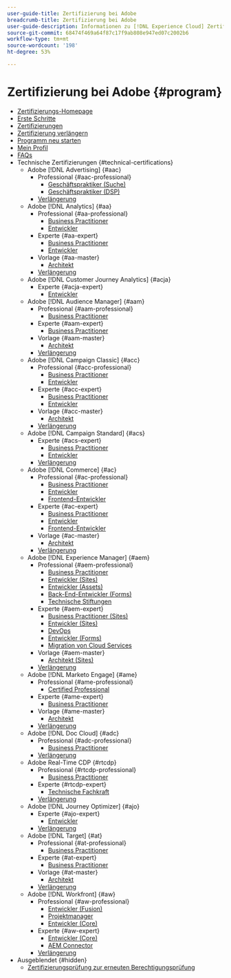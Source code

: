 ```yaml
---
user-guide-title: Zertifizierung bei Adobe
breadcrumb-title: Zertifizierung bei Adobe
user-guide-description: Informationen zu [!DNL Experience Cloud] Zertifizierung bei Adobe. Finden Sie heraus, was eine Zertifizierung für Sie bedeuten kann.
source-git-commit: 68474f469a64f87c17f9ab808e947ed07c2002b6
workflow-type: tm+mt
source-wordcount: '198'
ht-degree: 53%

---
```



# Zertifizierung bei Adobe {#program}

+ [Zertifizierungs-Homepage](overview.md)
+ [Erste Schritte  ](getting-started.md)
+ [Zertifizierungen](how-to-get-certified.md)
+ [Zertifizierung verlängern](renew.md)
+ [Programm neu starten](restart-program.md)
+ [Mein Profil](my-profile.md)
+ [FAQs](faq.md)
+ Technische Zertifizierungen {#technical-certifications}
   + Adobe [!DNL Advertising] {#aac}
      + Professional {#aac-professional}
         + [Geschäftspraktiker (Suche)](/help/certifications/aac/aac-search-p-business.md)
         + [Geschäftspraktiker (DSP)](/help/certifications/aac/aac-dsp-p-business.md)
      + [Verlängerung](/help/certifications/aac/aac-renew.md)
   + Adobe [!DNL Analytics] {#aa}
      + Professional {#aa-professional}
         + [Business Practitioner](/help/certifications/aa/aa-p-business.md)
         + [Entwickler](/help/certifications/aa/aa-p-developer.md)
      + Experte {#aa-expert}
         + [Business Practitioner](/help/certifications/aa/aa-e-business.md)
         + [Entwickler](/help/certifications/aa/aa-e-developer.md)
      + Vorlage {#aa-master}
         + [Architekt](/help/certifications/aa/aa-m-architect.md)
      + [Verlängerung](/help/certifications/aa/aa-renew.md)
   + Adobe [!DNL Customer Journey Analytics] {#acja}
      + Experte {#acja-expert}
         + [Entwickler](/help/certifications/acja/acja-e-developer.md)
   + Adobe [!DNL Audience Manager] {#aam}
      + Professional {#aam-professional}
         + [Business Practitioner](/help/certifications/aam/aam-p-business.md)
      + Experte {#aam-expert}
         + [Business Practitioner](/help/certifications/aam/aam-e-business.md)
      + Vorlage {#aam-master}
         + [Architekt](/help/certifications/aam/aam-m-architect.md)
      + [Verlängerung](/help/certifications/aam/aam-renew.md)
   + Adobe [!DNL Campaign Classic] {#acc}
      + Professional {#acc-professional}
         + [Business Practitioner](/help/certifications/acc/acc-p-business.md)
         + [Entwickler](/help/certifications/acc/acc-p-developer.md)
      + Experte {#acc-expert}
         + [Business Practitioner](/help/certifications/acc/acc-e-business.md)
         + [Entwickler](/help/certifications/acc/acc-e-developer.md)
      + Vorlage {#acc-master}
         + [Architekt](/help/certifications/acc/acc-m-developer.md)
      + [Verlängerung](/help/certifications/acc/acc-renew.md)
   + Adobe [!DNL Campaign Standard] {#acs}
      + Experte {#acs-expert}
         + [Business Practitioner](/help/certifications/acs/acs-e-business.md)
         + [Entwickler](/help/certifications/acs/acs-e-developer.md)
      + [Verlängerung](/help/certifications/acs/acs-renew.md)
   + Adobe [!DNL Commerce] {#ac}
      + Professional {#ac-professional}
         + [Business Practitioner](/help/certifications/ac/ac-p-business.md)
         + [Entwickler](/help/certifications/ac/ac-p-developer.md)
         + [Frontend-Entwickler](/help/certifications/ac/ac-p-fedeveloper.md)
      + Experte {#ac-expert}
         + [Business Practitioner](/help/certifications/ac/ac-e-business.md)
         + [Entwickler](/help/certifications/ac/ac-e-developer.md)
         + [Frontend-Entwickler](/help/certifications/ac/ac-e-fedeveloper.md)
      + Vorlage {#ac-master}
         + [Architekt](/help/certifications/ac/ac-m-architect.md)
      + [Verlängerung](/help/certifications/ac/ac-renew.md)
   + Adobe [!DNL Experience Manager] {#aem}
      + Professional {#aem-professional}
         + [Business Practitioner](/help/certifications/aem/aem-p-business.md)
         + [Entwickler (Sites)](/help/certifications/aem/aem-sites-p-developer.md)
         + [Entwickler (Assets)](/help/certifications/aem/aem-assets-p-developer.md)
         + [Back-End-Entwickler (Forms)](/help/certifications/aem/aem-forms-p-bedeveloper.md)
         + [Technische Stiftungen](/help/certifications/aem/aem-p-foundations.md)
      + Experte {#aem-expert}
         + [Business Practitioner (Sites)](/help/certifications/aem/aem-sites-e-business.md)
         + [Entwickler (Sites)](/help/certifications/aem/aem-sites-e-developer.md)
         + [DevOps](/help/certifications/aem/aem-devops-e-engineer.md)
         + [Entwickler (Forms)](/help/certifications/aem/aem-forms-e-developer.md)
         + [Migration von Cloud Services](/help/certifications/aem/aem-cs-e-migration.md)
      + Vorlage {#aem-master}
         + [Architekt (Sites)](/help/certifications/aem/aem-sites-m-archtiect.md)
      + [Verlängerung](/help/certifications/aem/aem-renew.md)
   + Adobe [!DNL Marketo Engage] {#ame}
      + Professional {#ame-professional}
         + [Certified Professional](/help/certifications/ame/ame-p.md)
      + Experte {#ame-expert}
         + [Business Practitioner](/help/certifications/ame/ame-e-business.md)
      + Vorlage {#ame-master}
         + [Architekt](/help/certifications/ame/ame-m-architect.md)
      + [Verlängerung](/help/certifications/ame/ame-renew.md)
   + Adobe [!DNL Doc Cloud] {#adc}
      + Professional {#adc-professional}
         + [Business Practitioner](/help/certifications/adc/adc-professional.md)
      + [Verlängerung](/help/certifications/adc/adc-renew.md)
   + Adobe Real-Time CDP {#rtcdp}
      + Professional {#rtcdp-professional}
         + [Business Practitioner](/help/certifications/rtcdp/rtcdp-p-business.md)
      + Experte {#rtcdp-expert}
         + [Technische Fachkraft](/help/certifications/rtcdp/rtcdp-e-technical.md)
      + [Verlängerung](/help/certifications/rtcdp/rtcdp-renew.md)
   + Adobe [!DNL Journey Optimizer] {#ajo}
      + Experte {#ajo-expert}
         + [Entwickler](/help/certifications/ajo/ajo-e-developer.md)
      + [Verlängerung](/help/certifications/ajo/ajo-renew.md)
   + Adobe [!DNL Target] {#at}
      + Professional {#at-professional}
         + [Business Practitioner](/help/certifications/at/at-p-business.md)
      + Experte {#at-expert}
         + [Business Practitioner](/help/certifications/at/at-e-business.md)
      + Vorlage {#at-master}
         + [Architekt](/help/certifications/at/at-m-architect.md)
      + [Verlängerung](/help/certifications/at/at-renew.md)
   + Adobe [!DNL Workfront] {#aw}
      + Professional {#aw-professional}
         + [Entwickler (Fusion)](/help/certifications/aw/aw-fusion-p-developer.md)
         + [Projektmanager](/help/certifications/aw/aw-p-project-manager.md)
         + [Entwickler (Core)](/help/certifications/aw/aw-core-p-developer.md)
      + Experte {#aw-expert}
         + [Entwickler (Core)](/help/certifications/aw/aw-core-e-developer.md)
         + [AEM Connector](/help/certifications/aw/aw-aem-e-connector.md)
      + [Verlängerung](/help/certifications/aw/aw-renew.md)
+ Ausgeblendet {#hidden}
   + [Zertifizierungsprüfung zur erneuten Berechtigungsprüfung](exam-eligibility-check.md)
